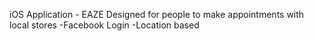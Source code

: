 iOS Application - EAZE
Designed for people to make appointments with local stores 
  -Facebook Login
  -Location based
